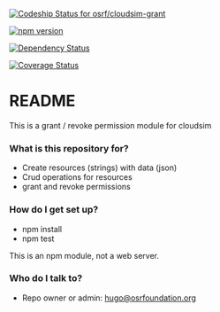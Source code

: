 [ ![Codeship Status for osrf/cloudsim-grant](https://codeship.com/projects/5c4c7e80-0c07-0134-008b-368b7d3cc702/status?branch=default)](https://codeship.com/projects/156011)

[![npm version](https://badge.fury.io/js/cloudsim-grant.svg)](https://badge.fury.io/js/cloudsim-grant)

[![Dependency Status](https://www.versioneye.com/user/projects/57ca2b3469d9490042f7322b/badge.svg?style=flat-square)](https://www.versioneye.com/user/projects/57ca2b3469d9490042f7322b)

[![Coverage Status](https://coveralls.io/repos/bitbucket/osrf/cloudsim-grant/badge.svg?branch=default)](https://coveralls.io/bitbucket/osrf/cloudsim-grant?branch=default)

# README #

This is a grant / revoke permission module for cloudsim

### What is this repository for? ###

* Create resources (strings) with data (json)
* Crud operations for resources
* grant and revoke permissions

### How do I get set up? ###

* npm install
* npm test

This is an npm module, not a web server.

### Who do I talk to? ###

* Repo owner or admin: hugo@osrfoundation.org



